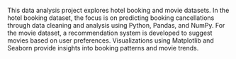 This data analysis project explores hotel booking and movie datasets. In the hotel booking dataset, the focus is on predicting booking cancellations through data cleaning and analysis using Python, Pandas, and NumPy. For the movie dataset, a recommendation system is developed to suggest movies based on user preferences. Visualizations using Matplotlib and Seaborn provide insights into booking patterns and movie trends.
